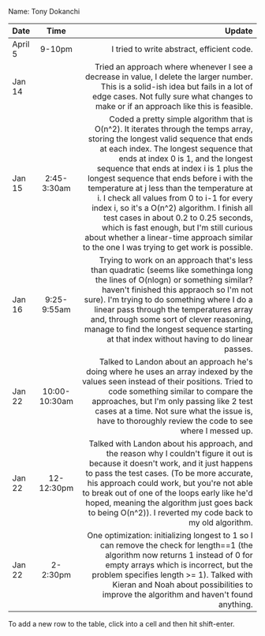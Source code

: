 Name: Tony Dokanchi

| Date    |     Time      |                                                                                                                                                                                                                                                                                                                                                                                                                                                                                                                                                                                                                                     Update |
|:--------|:-------------:|-------------------------------------------------------------------------------------------------------------------------------------------------------------------------------------------------------------------------------------------------------------------------------------------------------------------------------------------------------------------------------------------------------------------------------------------------------------------------------------------------------------------------------------------------------------------------------------------------------------------------------------------:|
| April 5 |    9-10pm     |                                                                                                                                                                                                                                                                                                                                                                                                                                                                                                                                                                                                 I tried to write abstract, efficient code. |
| Jan 14  |               |                                                                                                                                                                                                                                                                                                                                                                                                            Tried an approach where whenever I see a decrease in value, I delete the larger number. This is a solid-ish idea but fails in a lot of edge cases. Not fully sure what changes to make or if an approach like this is feasible. |
| Jan 15  |  2:45-3:30am  | Coded a pretty simple algorithm that is O(n^2). It iterates through the temps array, storing the longest valid sequence that ends at each index. The longest sequence that ends at index 0 is 1, and the longest sequence that ends at index i is 1 plus the longest sequence that ends before i with the temperature at j less than the temperature at i. I check all values from 0 to i-1 for every index i, so it's a O(n^2) algorithm. I finish all test cases in about 0.2 to 0.25 seconds, which is fast enough, but I'm still curious about whether a linear-time approach similar to the one I was trying to get work is possible. |
| Jan 16  |  9:25-9:55am  |                                                                                                                                                                                                                            Trying to work on an approach that's less than quadratic (seems like somethinga long the lines of O(nlogn) or something similar? haven't finished this appraoch so I'm not sure). I'm trying to do something where I do a linear pass through the temperatures array and, through some sort of clever reasoning, manage to find the longest sequence starting at that index without having to do linear passes. |
| Jan 22  | 10:00-10:30am |                                                                                                                                                                                                                                                                                                          Talked to Landon about an approach he's doing where he uses an array indexed by the values seen instead of their positions. Tried to code something similar to compare the approaches, but I'm only passing like 2 test cases at a time. Not sure what the issue is, have to thoroughly review the code to see where I messed up. |
| Jan 22  |  12-12:30pm   |                                                                                                                                                                                                                                                  Talked with Landon about his approach, and the reason why I couldn't figure it out is because it doesn't work, and it just happens to pass the test cases. (To be more accurate, his approach could work, but you're not able to break out of one of the loops early like he'd hoped, meaning the algorithm just goes back to being O(n^2)). I reverted my code back to my old algorithm. |
| Jan 22  |   2-2:30pm    |                                                                                                                                                                                                                                                                                                                            One optimization: initializing longest to 1 so I can remove the check for length==1 (the algorithm now returns 1 instead of 0 for empty arrays which is incorrect, but the problem specifies length >= 1). Talked with Kieran and Noah about possibilities to improve the algorithm and haven't found anything. |


To add a new row to the table, click into a cell and then hit shift-enter.